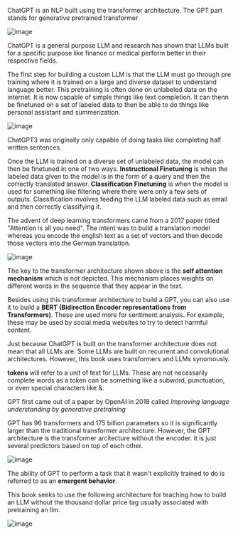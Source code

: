 ChatGPT is an NLP built using the transformer architecture. The GPT part stands for generative pretrained transformer

![image](https://github.com/user-attachments/assets/f05f7ff3-faf6-46f7-b4a9-afebb79be548)

ChatGPT is a general purpose LLM and research has shown that LLMs built for a specific purpose like finance or medical perform better in their respective fields.

The first step for building a custom LLM is that the LLM must go through pre training where it is trained on a large and diverse dataset to understand language better. This pretraining is often done on unlabeled data on the internet. It is now capable of simple things like text completion. It can thenn be finetuned on a set of labeled data to then be able to do things like personal assistant and summerization.

![image](https://github.com/user-attachments/assets/62786a0f-7b69-4274-a4ff-2b8c96dad73e)

ChatGPT3 was originally only capable of doing tasks like completing half written sentences.

Once the LLM is trained on a diverse set of unlabeled data, the model can then be finetuned in one of two ways. **Instructional Finetuning** is when the labeled data given to the model is in the form of a query and then the correctly translated answer. **Classification Finetuning** is when the model is used for something like filtering where there were only a few sets of outputs. Classification involves feeding the LLM labeled data such as email and then correctly classifying it.

The advent of deep learning transformers came from a 2017 paper titled "Attention is all you need". The intent was to build a translation model whereas you encode the english text as a set of vectors and then decode those vectors into the German translation.

![image](https://github.com/user-attachments/assets/8146385e-5aa8-418e-b878-f01282be21d2)

The key to the transformer architecture shown above is the **self attention mechanism** which is not depicted. This mechanism places weights  on different words in the sequence that they appear in the text. 

Besides using this transformer architecture to build a GPT, you can also use it to build a **BERT (Bidirection Encoder representations from Transformers)**. These are used more for sentiment analysis. For example, these may be used by social media websites to try to detect harmful content.

Just because ChatGPT is built on the transformer architecture does not mean that all LLMs are. Some LLMs are built on recurrent and convolutional architectures. However, this book uses transformers and LLMs synomously.

**tokens** will refer to a unit of text for LLMs. These are not necessarily complete words as a token can be something like a subword, punctuation, or even special characters like &. 

GPT first came out of a paper by OpenAI in 2018 called *Improving language understanding by generative pretraining*

GPT has 96 transformers and 175 billion parameters so it is significantly larger than the traditional transformer architecture. However, the GPT architecture is the transformer arcitecture without the encoder. It is just several predictors based on top of each other.

![image](https://github.com/user-attachments/assets/a7d11ce0-49f7-43f6-b9c8-f32ccb5d48b0)

The ability of GPT to perform a task that it wasn't explicitly trained to do is referred to as an **emergent behavior**.

This book seeks to use the following architecture for teaching how to build an LLM without the thousand dollar price tag usually associated with pretraining an llm.

![image](https://github.com/user-attachments/assets/258bb856-1048-43e3-98ba-81ec0ecd6a59)




